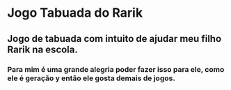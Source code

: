 # Jogo Tabuada do Rarik
 <h2>
 Jogo de tabuada com intuito de ajudar meu filho Rarik na escola.
</h2>
<h3>
 Para mim é uma grande alegria poder fazer isso para ele, como ele é geração y então ele gosta demais de jogos.
</h3>
